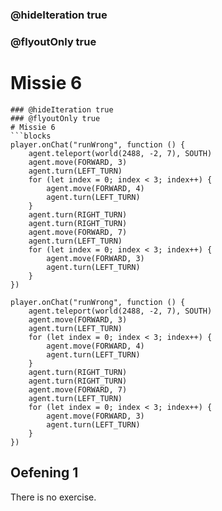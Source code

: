 ### @hideIteration true
### @flyoutOnly true
# Missie 6
```blocks
### @hideIteration true
### @flyoutOnly true
# Missie 6
```blocks
player.onChat("runWrong", function () {
    agent.teleport(world(2488, -2, 7), SOUTH)
    agent.move(FORWARD, 3)
    agent.turn(LEFT_TURN)
    for (let index = 0; index < 3; index++) {
        agent.move(FORWARD, 4)
        agent.turn(LEFT_TURN)
    }
    agent.turn(RIGHT_TURN)
    agent.turn(RIGHT_TURN)
    agent.move(FORWARD, 7)
    agent.turn(LEFT_TURN)
    for (let index = 0; index < 3; index++) {
        agent.move(FORWARD, 3)
        agent.turn(LEFT_TURN)
    }
})
```

```template
player.onChat("runWrong", function () {
    agent.teleport(world(2488, -2, 7), SOUTH)
    agent.move(FORWARD, 3)
    agent.turn(LEFT_TURN)
    for (let index = 0; index < 3; index++) {
        agent.move(FORWARD, 4)
        agent.turn(LEFT_TURN)
    }
    agent.turn(RIGHT_TURN)
    agent.turn(RIGHT_TURN)
    agent.move(FORWARD, 7)
    agent.turn(LEFT_TURN)
    for (let index = 0; index < 3; index++) {
        agent.move(FORWARD, 3)
        agent.turn(LEFT_TURN)
    }
})
```

## Oefening 1
There is no exercise.

